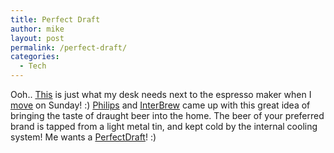 ```yaml
---
title: Perfect Draft
author: mike
layout: post
permalink: /perfect-draft/
categories:
  - Tech
---
```

Ooh.. <a target="_blank" href="http://gizmo.com.au/public/News/news.asp?articleid=3110">This</a> is just what my desk needs next to the espresso maker when I [move][1] on Sunday! :) <a target="_blank" href="http://www.philips.com">Philips</a> and <a target="_blank" href="http://www.inbev.com">InterBrew</a> came up with this great idea of bringing the taste of draught beer into the home. The beer of your preferred brand is tapped from a light metal tin, and kept cold by the internal cooling system! Me wants a <a target="_blank" href="http://www.perfectdraft.com">PerfectDraft</a>! :)

 [1]: http://www.redvolume.com/archives/2004/08/22/time-to-move/